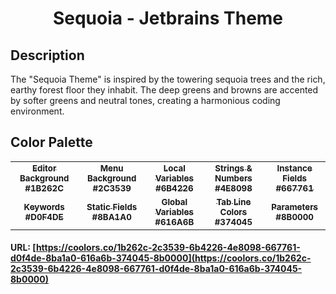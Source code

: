 <h1 align="center">
Sequoia - Jetbrains Theme
</h1>

## Description

The "Sequoia Theme" is inspired by the towering sequoia trees and the rich, earthy forest floor they inhabit. The deep
greens and browns are accented by softer greens and neutral tones, creating a harmonious coding environment.

## Color Palette

<table>
   <tr>
      <td align="center"><a href="https://www.colorhexa.com/1B262C"><img src="https://www.colorhexa.com/1B262C.png" alt=""><br/><sub><b>Editor Background<br/>#1B262C</b></sub></a><br/></td>
      <td align="center"><a href="https://www.colorhexa.com/2C3539"><img src="https://www.colorhexa.com/2C3539.png" alt=""><br/><sub><b>Menu Background<br/>#2C3539</b></sub></a><br/></td>
      <td align="center"><a href="https://www.colorhexa.com/6B4226"><img src="https://www.colorhexa.com/6B4226.png" alt=""><br/><sub><b>Local Variables<br/>#6B4226</b></sub></a><br/></td>
      <td align="center"><a href="https://www.colorhexa.com/4E8098"><img src="https://www.colorhexa.com/4E8098.png" alt=""><br/><sub><b>Strings & Numbers<br/>#4E8098</b></sub></a><br/></td>
      <td align="center"><a href="https://www.colorhexa.com/667761"><img src="https://www.colorhexa.com/667761.png" alt=""><br/><sub><b>Instance Fields<br/>#667761</b></sub></a><br/></td>
   </tr>
   <tr>
      <td align="center"><a href="https://www.colorhexa.com/D0F4DE"><img src="https://www.colorhexa.com/D0F4DE.png" alt=""><br/><sub><b>Keywords<br/>#D0F4DE</b></sub></a><br/></td>
      <td align="center"><a href="https://www.colorhexa.com/8BA1A0"><img src="https://www.colorhexa.com/8BA1A0.png" alt=""><br/><sub><b>Static Fields<br/>#8BA1A0</b></sub></a><br/></td>
      <td align="center"><a href="https://www.colorhexa.com/616A6B"><img src="https://www.colorhexa.com/616A6B.png" alt=""><br/><sub><b>Global Variables<br/>#616A6B</b></sub></a><br/></td>
      <td align="center"><a href="https://www.colorhexa.com/374045"><img src="https://www.colorhexa.com/374045.png" alt=""><br/><sub><b>Tab Line Colors<br/>#374045</b></sub></a><br/></td>
      <td align="center"><a href="https://www.colorhexa.com/8B0000"><img src="https://www.colorhexa.com/8B0000.png" alt=""><br/><sub><b>Parameters<br/>#8B0000</b></sub></a><br/></td>
   </tr>
</table>

#### URL: [https://coolors.co/1b262c-2c3539-6b4226-4e8098-667761-d0f4de-8ba1a0-616a6b-374045-8b0000](https://coolors.co/1b262c-2c3539-6b4226-4e8098-667761-d0f4de-8ba1a0-616a6b-374045-8b0000)
